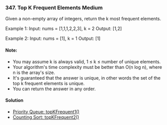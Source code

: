 ### 347. Top K Frequent Elements **Medium**

Given a non-empty array of integers, return the k most frequent elements.

Example 1:
Input: nums = [1,1,1,2,2,3], k = 2
Output: [1,2]

Example 2:
Input: nums = [1], k = 1
Output: [1]
#### Note:

* You may assume k is always valid, 1 ≤ k ≤ number of unique elements.
* Your algorithm's time complexity must be better than O(n log n), where n is the array's size.
* It's guaranteed that the answer is unique, in other words the set of the top k frequent elements is unique.
* You can return the answer in any order.

#### Solution
* [Priority Queue: topKFrequent1()](../src/HashMap/TopKFrequentElements_347.java) 
* [Counting Sort: topKFrequent2() ](../src/HashMap/TopKFrequentElements_347.java)